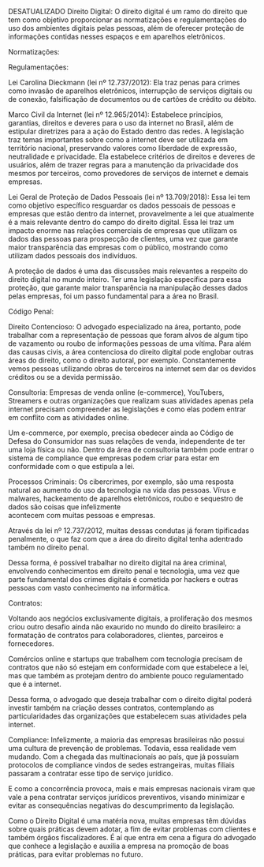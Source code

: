 DESATUALIZADO
Direito Digital:
  O direito digital é um ramo do direito que tem como objetivo proporcionar as normatizações e regulamentações do uso dos ambientes digitais pelas pessoas, além de oferecer proteção de informações contidas nesses espaços 
  e em aparelhos eletrônicos.

Normatizações:

Regulamentações:

Lei Carolina Dieckmann (lei nº 12.737/2012):
  Ela traz penas para crimes como invasão de aparelhos eletrônicos, interrupção de serviços digitais ou de conexão, falsificação de documentos ou de cartões de crédito ou débito.

Marco Civil da Internet (lei nº 12.965/2014):
  Estabelece princípios, garantias, direitos e deveres para o uso da internet no Brasil, além de estipular diretrizes para a ação do Estado dentro das redes.
  A legislação traz temas importantes sobre como a internet deve ser utilizada em território nacional, preservando valores como liberdade de expressão, neutralidade e privacidade.
  Ela estabelece critérios de direitos e deveres de usuários, além de trazer regras para a manutenção da privacidade dos mesmos por terceiros, como provedores de serviços de internet e demais empresas.

Lei Geral de Proteção de Dados Pessoais (lei nº 13.709/2018):
  Essa lei tem como objetivo específico resguardar os dados pessoais de pessoas e empresas que estão dentro da internet, provavelmente a lei que atualmente é a mais relevante dentro do campo do direito digital.
  Essa lei traz um impacto enorme nas relações comerciais de empresas que utilizam os dados das pessoas para prospecção de clientes, uma vez que garante maior transparência das empresas com o público, mostrando como     
  utilizam dados pessoais dos indivíduos.

  A proteção de dados é uma das discussões mais relevantes a respeito do direito digital no mundo inteiro. Ter uma legislação específica para essa proteção, que garante maior transparência na manipulação desses dados 
  pelas empresas, foi um passo fundamental para a área no Brasil.

Código Penal:

Direito Contencioso:
  O advogado especializado na área, portanto, pode trabalhar com a representação de pessoas que foram alvos de algum tipo de vazamento ou roubo de informações pessoas de uma vítima.
  Para além das causas civis, a área contenciosa do direito digital pode englobar outras áreas do direito, como o direito autoral, por exemplo. Constantemente vemos pessoas utilizando obras de terceiros na internet sem 
  dar os devidos créditos ou se a devida permissão.

Consultoria:
  Empresas de venda online (e-commerce), YouTubers, Streamers e outras organizações que realizam suas atividades apenas pela internet precisam compreender as legislações e como elas podem entrar em conflito com as 
  atividades online.

  Um e-commerce, por exemplo, precisa obedecer ainda ao Código de Defesa do Consumidor nas suas relações de venda, independente de ter uma loja física ou não.
  Dentro da área de consultoria também pode entrar o sistema de compliance que empresas podem criar para estar em conformidade com o que estipula a lei.

Processos Criminais:
  Os cibercrimes, por exemplo, são uma resposta natural ao aumento do uso da tecnologia na vida das pessoas. Vírus e malwares, hackeamento de aparelhos eletrônicos, roubo e sequestro de dados são coisas que infelizmente   
  acontecem com muitas pessoas e empresas.

  Através da lei nº 12.737/2012, muitas dessas condutas já foram tipificadas penalmente, o que faz com que a área do direito digital tenha adentrado também no direito penal.

  Dessa forma, é possível trabalhar no direito digital na área criminal, envolvendo conhecimentos em direito penal e tecnologia, uma vez que parte fundamental dos crimes digitais é cometida por hackers e outras pessoas 
  com vasto conhecimento na informática.

Contratos:

  Voltando aos negócios exclusivamente digitais, a proliferação dos mesmos criou outro desafio ainda não exaurido no mundo do direito brasileiro: a formatação de contratos para colaboradores, clientes, parceiros e fornecedores.

Comércios online e startups que trabalhem com tecnologia precisam de contratos que não só estejam em conformidade com que estabelece a lei, mas que também as protejam dentro do ambiente pouco regulamentado que é a internet.

Dessa forma, o advogado que deseja trabalhar com o direito digital poderá investir também na criação desses contratos, contemplando as particularidades das organizações que estabelecem suas atividades pela internet.

Compliance:
  Infelizmente, a maioria das empresas brasileiras não possui uma cultura de prevenção de problemas. Todavia, essa realidade vem mudando. Com a chegada das multinacionais ao país, que já possuíam protocolos de compliance vindos de sedes estrangeiras, muitas filiais passaram a contratar esse tipo de serviço jurídico.

E como a concorrência provoca, mais e mais empresas nacionais viram que vale a pena contratar serviços jurídicos preventivos, visando minimizar e evitar as consequências negativas do descumprimento da legislação.

Como o Direito Digital é uma matéria nova, muitas empresas têm dúvidas sobre quais práticas devem adotar, a fim de evitar problemas com clientes e também órgãos fiscalizadores. É aí que entra em cena a figura do advogado que conhece a legislação e auxilia a empresa na promoção de boas práticas, para evitar problemas no futuro.
